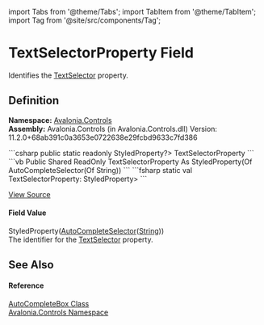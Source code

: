 import Tabs from '@theme/Tabs'; 
import TabItem from '@theme/TabItem'; 
import Tag from '@site/src/components/Tag'; 

# TextSelectorProperty Field


Identifies the <a href="P_Avalonia_Controls_AutoCompleteBox_TextSelector">TextSelector</a> property.



## Definition
**Namespace:** <a href="N_Avalonia_Controls">Avalonia.Controls</a>  
**Assembly:** Avalonia.Controls (in Avalonia.Controls.dll) Version: 11.2.0+68ab391c0a3653e0722638e29fcbd9633c7fd386

<Tabs groupId="api-code-preview">
<TabItem value="csharp" label="C#">
```csharp
public static readonly StyledProperty<AutoCompleteSelector<string?>?> TextSelectorProperty
```
</TabItem>
<TabItem value="vb" label="VB">
```vb
Public Shared ReadOnly TextSelectorProperty As StyledProperty(Of AutoCompleteSelector(Of String))
```
</TabItem>
<TabItem value="fsharp" label="F#">
```fsharp
static val TextSelectorProperty: StyledProperty<AutoCompleteSelector<string>>
```
</TabItem>
</Tabs>



<a href="https://github.com/AvaloniaUI/Avalonia/tree/master/srcAvalonia.Controls/AutoCompleteBox/AutoCompleteBox.cs" title="View the source code">View Source</a>



#### Field Value
StyledProperty(<a href="T_Avalonia_Controls_AutoCompleteSelector_1">AutoCompleteSelector</a>(<a href="https://learn.microsoft.com/dotnet/api/system.string" target="_blank" rel="noopener noreferrer">String</a>))  
The identifier for the <a href="P_Avalonia_Controls_AutoCompleteBox_TextSelector">TextSelector</a> property.

## See Also


#### Reference
<a href="T_Avalonia_Controls_AutoCompleteBox">AutoCompleteBox Class</a>  
<a href="N_Avalonia_Controls">Avalonia.Controls Namespace</a>  
